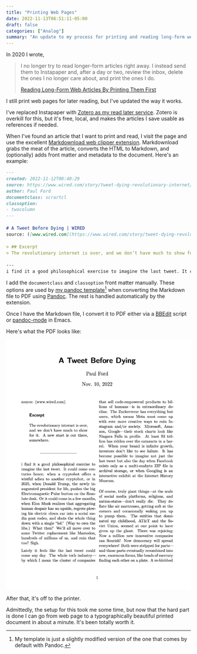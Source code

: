 ```yaml
---
title: "Printing Web Pages"
date: 2022-11-13T06:51:11-05:00
draft: false
categories: ["Analog"]
summary: "An update to my process for printing and reading long-form web articles"
---
```


In 2020 I wrote, 

> I no longer try to read longer-form articles right away. I instead send them to Instapaper and, after a day or two, review the inbox, delete the ones I no longer care about, and print the ones I do.
> 
> [Reading Long-Form Web Articles By Printing Them First](/2020/reading-long-form-web-articles-by-printing-them-first)

I still print web pages for later reading, but I've updated the way it works. 

I've replaced Instapaper with [Zotero as my read later service](/2021/using-zotero-as-a-bookmarking-and-read-later-service/). Zotero is overkill for this, but it's free, local, and makes the articles I save usable as references if needed.

When I've found an article that I want to print and read, I visit the page and use the excellent [Markdownload web clipper extension](https://github.com/deathau/markdownload). Markdownload grabs the meat of the article, converts the HTML to Markdown, and (optionally) adds front matter and metadata to the document. Here's an example:

```markdown
---
created: 2022-11-12T08:40:29
source: https://www.wired.com/story/tweet-dying-revolutionary-internet/
author: Paul Ford
documentclass: scrartcl
classoption:
- twocolumn
---

# A Tweet Before Dying | WIRED
source: ([www.wired.com](https://www.wired.com/story/tweet-dying-revolutionary-internet/))

> ## Excerpt
> The revolutionary internet is over, and we don’t have much to show for it. A new start is out there, somewhere.

---
i find it a good philosophical exercise to imagine the last tweet. It could come centuries hence, when a cryptobot offers a wistful adieu to another cryptobot, or in 2025, when Donald Trump, the newly ...
```

I add the `documentclass` and `classoption` front matter manually. These options are used by [my pandoc template](https://gist.github.com/jackbaty/af608b15aae82349c77b97333829b521)[^template] when converting the Markdown file to PDF using [Pandoc](https://pandoc.org/). The rest is handled automatically by the extension.

Once I have the Markdown file, I convert it to PDF either via a [BBEdit](http://www.barebones.com/products/bbedit/) script or [pandoc-mode](http://joostkremers.github.io/pandoc-mode/) in Emacs.

Here's what the PDF looks like:

![Screenshot of PDF output](example-pdf.png "Screenshot of printed output")

After that, it's off to the printer.

Admittedly, the setup for this took me some time, but now that the hard part is done I can go from web page to a typographically beautiful printed document in about a minute. It's been totally worth it.



[^template]: My template is just a slightly modified version of the one that comes by default with Pandoc.






